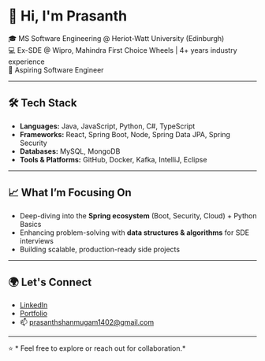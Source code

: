 # 👋 Hi, I'm Prasanth  

🎓 MS Software Engineering @ Heriot-Watt University (Edinburgh)  
💻 Ex-SDE @ Wipro, Mahindra First Choice Wheels | 4+ years industry experience  
🚀 Aspiring Software Engineer  

---

## 🛠️ Tech Stack
- **Languages:** Java, JavaScript, Python, C#, TypeScript
- **Frameworks:** React, Spring Boot, Node, Spring Data JPA, Spring Security  
- **Databases:** MySQL, MongoDB  
- **Tools & Platforms:** GitHub, Docker, Kafka, IntelliJ, Eclipse

---

## 📈 What I’m Focusing On
- Deep-diving into the **Spring ecosystem** (Boot, Security, Cloud) + Python Basics
- Enhancing problem-solving with **data structures & algorithms** for SDE interviews  
- Building scalable, production-ready side projects  

---

## 🌍 Let's Connect
- [LinkedIn](https://www.linkedin.com/in/prasanth-shanmugam/)
- [Portfolio](https://portfolio-1402.vercel.app)  
- 📫 prasanthshanmugam1402@gmail.com  

---
⭐️ * Feel free to explore or reach out for collaboration.*
